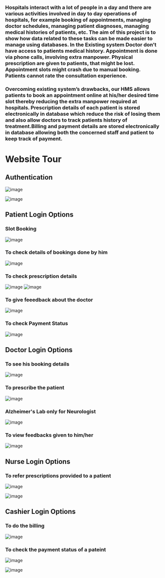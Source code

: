 <h3>Hospitals interact with a lot of people in a day and there are various activities involved in day to day operations of hospitals, for example booking of appointments, managing doctor schedules, managing patient diagnoses, managing medical histories of patients, etc. The aim of this project is to show how data related to these tasks can be made easier to manage using databases. In the Existing system Doctor don’t have access to patients medical history. Appointment is done via phone calls, involving extra manpower. Physical prescription are given to patients, that might be lost. Appointment slots might crash due to manual booking. Patients cannot rate the consultation experience.</h3>
<h3>Overcoming existing system’s drawbacks, our HMS allows patients to book an appointment online at his/her desired time slot thereby reducing the extra manpower required at hospitals. Prescription details of each patient is stored electronically in database which reduce the risk of losing them and also allow doctors to track patients history of treatment.Billing and payment details are stored electronically in database allowing both the concerned staff and patient to keep track of payment.</h3>


<h1>Website Tour</h1>

<h2>Authentication</h2>

![image](https://github.com/SainathSY/HospitalManagementSystem/assets/93444827/d8a3ff68-db8a-4e9f-8f7e-be4754bb5e7a)

![image](https://github.com/SainathSY/HospitalManagementSystem/assets/93444827/38e86c1a-0785-4fe6-9cfa-7b67d5ac43e5)



<h2>Patient Login Options</h2>

<h3>Slot Booking</h3>

![image](https://github.com/SainathSY/HospitalManagementSystem/assets/93444827/8fd2d076-76fc-437c-9db4-74960d2d9293)

<h3>To check details of bookings done by him</h3>

![image](https://github.com/SainathSY/HospitalManagementSystem/assets/93444827/5614d784-b683-486f-a543-02beca17617b)

<h3>To check prescription details</h3>

![image](https://github.com/SainathSY/HospitalManagementSystem/assets/93444827/3f6d55b2-2156-4328-8b66-045e348e6b81)
![image](https://github.com/SainathSY/HospitalManagementSystem/assets/93444827/9e5ec1c2-5774-4401-b96f-e087b2eed25a)

<h3>To give feeedback about the doctor</h3>

![image](https://github.com/SainathSY/HospitalManagementSystem/assets/93444827/4e83265d-9e45-4d68-b2a0-a86bb8af4f57)

<h3>To check Payment Status</h3>

![image](https://github.com/SainathSY/HospitalManagementSystem/assets/93444827/2d88ef2b-a204-44aa-a99c-c3ddd826f603)



<h2>Doctor Login Options</h2>

<h3>To see his booking details</h3>

![image](https://github.com/SainathSY/HospitalManagementSystem/assets/93444827/9f9b2b4d-e68c-4a84-88bf-f56fc55e390c)

<h3>To prescribe the patient</h3>

![image](https://github.com/SainathSY/HospitalManagementSystem/assets/93444827/a7a112b7-89e4-4cec-aba2-8d859e64c8fd)

<h3>Alzheimer's Lab only for Neurologist</h3>

![image](https://github.com/SainathSY/HospitalManagementSystem/assets/93444827/a8b61eeb-a29a-4b98-97e8-5975f07e2d91)

<h3>To view feedbacks given to him/her</h3>

![image](https://github.com/SainathSY/HospitalManagementSystem/assets/93444827/6a09665e-1134-4036-a628-c089e2bff3b6)



<h2>Nurse Login Options</h2>

<h3>To refer prescriptions provided to a patient</h3>

![image](https://github.com/SainathSY/HospitalManagementSystem/assets/93444827/cc8de5e8-3fbc-4359-b71c-b3d9ae57617c)

![image](https://github.com/SainathSY/HospitalManagementSystem/assets/93444827/d4cc8e60-26b7-4b10-b953-2ff7eaec8156)



<h2>Cashier Login Options</h2>

<h3>To do the billing</h3>

![image](https://github.com/SainathSY/HospitalManagementSystem/assets/93444827/e42694fb-fac0-4036-a044-7630eb37ec23)

<h3>To check the payment status of a pateint</h3>

![image](https://github.com/SainathSY/HospitalManagementSystem/assets/93444827/07ca3200-3a13-45d6-87b6-165d6952f5d0)

![image](https://github.com/SainathSY/HospitalManagementSystem/assets/93444827/50fe3dc9-29c5-4e28-8f7b-ded456c7299d)






















